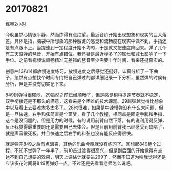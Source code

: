 # 20170821

练琴2小时

今晚虽然心情很平静，然而练得有点绝望。最近音阶开始出现想象和现实的巨大落差。具体是指，脑袋中所想象的那种触键的感觉和流畅度在现实中做不到，手指还是有点跟不上。当提速到一定程度开始不均匀，于是就又把速度降回来。弹了几个有三天没弹的琶音，开始有点错位。我怀疑是最近弹多了的属七和减七影响了一下手位。之前看视频说顺畅精准无差错的琶音至少需要十年时间，看来还挺真实的。

创意曲13和14都放慢速度练习，放慢速度之后感觉还挺好，认真分析了一下曲子，忽然有点想找个时间专门把自己弹过的都详细记录一下分析，虽然弹的时候有分析，但是并没有切实记下来。

849则弹得很郁闷，29虽然之前已经顺畅了，但是感觉稍稍提速节奏就不稳定，双手衔接还是不那么的满意，这看来是个困难的技术课题。29越弹越觉得比想象中以及看上去要难太多太多了。28也很难，如果是中速慢弹没有什么大问题，但是一旦快速，右手和弦简直是个噩梦，看了几个教程，相同点是固定手腕和手指，这个是没问题的，但是用力的时候，有的说用前臂自然下落，有的说利用键反弹，反正我觉得最重要的还是需要自己去体会。但是目前用前臂我已经感受到缺陷了，就是声音很死板。并且快速之后右手的和弦也没有能反应得很快。

就是弹完849之后有点沮丧，其他的乐曲今晚就没有练习了。回想起849整个过程，不知不觉弹了一年半了，前10首过渡得很高兴，但是到后面的开始觉得有点达不到自己想要的效果，明天上课估计就要进299了，然而不知道为啥我觉得还是应该多花时间将849再弹好一点，不过还是先看看老师怎么说吧。
